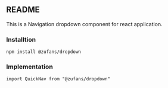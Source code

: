 ## README
<p>This is a Navigation dropdown component for react application.</p>

### Installtion
<code>npm install @zufans/dropdown</code>
<br>

### Implementation
<code>import QuickNav from "@zufans/dropdown"</code>
<br>